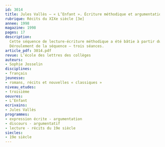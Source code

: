 ```yaml
---
id: 3014
title: Jules Vallès – « L’Enfant ». Écriture méthodique et argumentation?. Séquence 
rubrique: Récits du XIXe siècle [3e]
annee: 1998
magazine: 1998
pages: 17
description: 
  Cette séquence de lecture-écriture méthodique a été bâtie à partir du sujet de réflexion proposé au brevet 1997 dans l’académie de Clermont-Ferrand. Son support était un extrait de « L’Enfant », de Jules Vallès. Ce texte évoque la situation malheureuse du narrateur et suscite facilement l’indignation. Par ailleurs, il présente l’intérêt pédagogique de fournir matière à argumenter sur le thème de l’habillement. Ce sujet présentait à la fois les caractéristiques du sujet d’imagination et celles du sujet de réflexion, ce qui était de nature à aider les candidats, à condition qu’ils sachent tirer profit du grand choix d’arguments et d’exemples à puiser dans le texte. La formulation du sujet restera inchangée, mais elle sera accompagnée de consignes précises et hiérarchisées destinées à clarifier les tâches et à faciliter l’écriture.
  Déroulement de la séquence – trois séances.
article_pdf: 3014.pdf
revue: L’école des lettres des collèges
auteurs:
- Sophie Josselin
disciplines:
- français
jeunesse:
- romans, récits et nouvelles « classiques »
niveau_etudes:
- troisième
oeuvres:
- L’Enfant
ecrivains:
- Jules Vallès
programmes:
- expression écrite - argumentation
- discours - argumentatif
- lecture - récits du 19e siècle
siecles:
- 19e siècle
---
```

